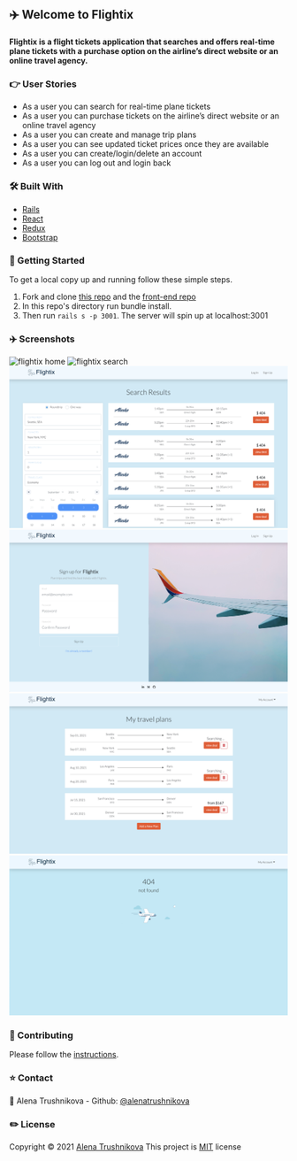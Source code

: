 ## ✈️ Welcome to Flightix

#### Flightix is a flight tickets application that searches and offers real-time plane tickets with a purchase option on the airline’s direct website or an online travel agency.

### 👉 User Stories
* As a user you can search for real-time plane tickets
* As a user you can purchase tickets on the airline’s direct website or an online travel agency
* As a user you can create and manage trip plans
* As a user you can see updated ticket prices once they are available
* As a user you can create/login/delete an account
* As a user you can log out and login back

### 🛠️ Built With

* [Rails](https://rubyonrails.org/)
* [React](https://reactjs.org/)
* [Redux](https://redux.js.org/)
* [Bootstrap](https://getbootstrap.com)


### 🚀 Getting Started

To get a local copy up and running follow these simple steps.

1. Fork and clone [this repo](https://github.com/AlenaTrushnikova/flightix-backend) and the [front-end repo](https://github.com/AlenaTrushnikova/flightix-frontend)
2. In this repo's directory run bundle install.
3. Then run `rails s -p 3001`. The server will spin up at localhost:3001


### ✈️ Screenshots
![flightix home](https://github.com/AlenaTrushnikova/flightix-frontend/blob/main/src/assets/img/main-page.png)
![flightix search](https://github.com/AlenaTrushnikova/flightix-frontend/blob/main/src/assets/img/search-page.png)
![flightix results](https://github.com/AlenaTrushnikova/flightix-frontend/blob/main/src/assets/img/results-page.png)
![flightix login](https://github.com/AlenaTrushnikova/flightix-frontend/blob/main/src/assets/img/login-page.png)
![flightix plans](https://github.com/AlenaTrushnikova/flightix-frontend/blob/main/src/assets/img/plans-page.png)
![flightix plans](https://github.com/AlenaTrushnikova/flightix-frontend/blob/main/src/assets/img/not-found-page.png)


### 👥 Contributing

Please follow the [instructions](https://github.com/AlenaTrushnikova/flightix-frontend/blob/main/CONTRIBUTING.md).

### ⭐ Contact

👤 Alena Trushnikova - Github: [@alenatrushnikova](https://github.com/alenatrushnikova)

### ✏️ License
Copyright © 2021 [Alena Trushnikova](https://github.com/alenatrushnikova)
This project is [MIT](https://github.com/AlenaTrushnikova/Expenses_Tracker/blob/main/LICENSE) license
